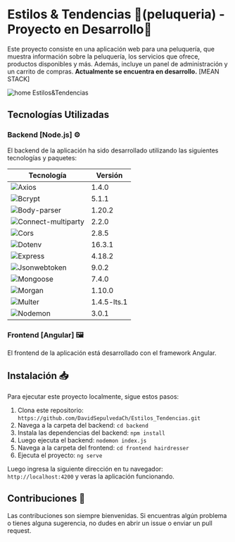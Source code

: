
# Estilos & Tendencias 💈(peluqueria) - Proyecto en Desarrollo🚧

Este proyecto consiste en una aplicación web para una peluquería, que muestra información sobre la peluquería, los servicios que ofrece, productos disponibles y más. Además, incluye un panel de administración y un carrito de compras. **Actualmente se encuentra en desarrollo.** [MEAN STACK] <br>

![home Estilos&Tendencias](https://res.cloudinary.com/dwfh4s7tu/image/upload/v1701729985/Estilos_Tendencias_rbeagy.png)

## Tecnologías Utilizadas 

### Backend [Node.js] ⚙️
El backend de la aplicación ha sido desarrollado utilizando las siguientes tecnologías y paquetes:

| Tecnología                  | Versión     | 
|-----------------------------|-------------|
| ![Axios](https://img.shields.io/badge/Axios-1.4.0-brightgreen)                | 1.4.0       |
| ![Bcrypt](https://img.shields.io/badge/Bcrypt-5.1.1-yellow)                    | 5.1.1       |
| ![Body-parser](https://img.shields.io/badge/Body--parser-1.20.2-blue)          | 1.20.2      |
| ![Connect-multiparty](https://img.shields.io/badge/Connect--multiparty-2.2.0-orange) | 2.2.0       |
| ![Cors](https://img.shields.io/badge/Cors-2.8.5-blueviolet)                    | 2.8.5       |
| ![Dotenv](https://img.shields.io/badge/Dotenv-16.3.1-lightgrey)                | 16.3.1      |
| ![Express](https://img.shields.io/badge/Express-4.18.2-green)                   | 4.18.2      |
| ![Jsonwebtoken](https://img.shields.io/badge/Jsonwebtoken-9.0.2-yellowgreen)    | 9.0.2       |
| ![Mongoose](https://img.shields.io/badge/Mongoose-7.4.0-blue)                  | 7.4.0       |
| ![Morgan](https://img.shields.io/badge/Morgan-1.10.0-lightblue)                | 1.10.0      |
| ![Multer](https://img.shields.io/badge/Multer-1.4.5--lts.1-purple)            | 1.4.5-lts.1 |
| ![Nodemon](https://img.shields.io/badge/Nodemon-3.0.1-red)                     | 3.0.1       |

### Frontend [Angular] 🖼️
El frontend de la aplicación está desarrollado con el framework Angular.

## Instalación 📥

Para ejecutar este proyecto localmente, sigue estos pasos:

1. Clona este repositorio: `https://github.com/DavidSepulvedaCh/Estilos_Tendencias.git`
2. Navega a la carpeta del backend: `cd backend`
3. Instala las dependencias del backend: `npm install`
4. Luego ejecuta el backend: `nodemon index.js`
5. Navega a la carpeta del frontend: `cd frontend hairdresser`
6. Ejecuta el proyecto: `ng serve`

Luego ingresa la siguiente dirección en tu navegador: `http://localhost:4200` y veras la aplicación funcionando.

## Contribuciones 📝

Las contribuciones son siempre bienvenidas. Si encuentras algún problema o tienes alguna sugerencia, no dudes en abrir un issue o enviar un pull request.
